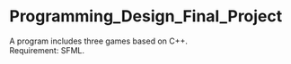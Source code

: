 # Programming_Design_Final_Project

A program includes three games based on C++.  
Requirement: SFML.
